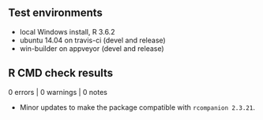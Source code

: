 ## Test environments
* local Windows install, R 3.6.2
* ubuntu 14.04 on travis-ci (devel and release)
* win-builder on appveyor (devel and release)

## R CMD check results

0 errors | 0 warnings | 0 notes

- Minor updates to make the package compatible with `rcompanion 2.3.21`.

